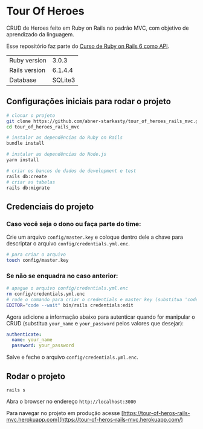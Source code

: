# Tour Of Heroes

CRUD de Heroes feito em Ruby on Rails no padrão MVC, com objetivo de aprendizado da linguagem.

Esse repositório faz parte do [Curso de Ruby on Rails 6 como API](https://www.youtube.com/watch?v=gTR6lx00Nac&list=PLqsayW8DhUmuvgOX08aXYk6Y-HGrdYg20).

<table>
  <tr>
    <td>Ruby version</td>
    <td>
      3.0.3
    </td>
  </tr>
  <tr>
    <td>Rails version</td>
    <td>
      6.1.4.4
    </td>
  </tr>
  <tr>
    <td>Database</td>
    <td>
      SQLite3
    </td>
  </tr>
</table>

## Configurações iniciais para rodar o projeto

```bash
# clonar o projeto
git clone https://github.com/abner-starkasty/tour_of_heroes_rails_mvc.git
cd tour_of_heroes_rails_mvc

# instalar as dependências do Ruby on Rails
bundle install

# instalar as dependências do Node.js
yarn install

# criar os bancos de dados de development e test
rails db:create
# criar as tabelas
rails db:migrate
```

## Credenciais do projeto

### Caso você seja o dono ou faça parte do time:

Crie um arquivo `config/master.key` e coloque dentro dele a chave para descriptar o arquivo `config/credentials.yml.enc`.

```bash
# para criar o arquivo
touch config/master.key
```

### Se não se enquadra no caso anterior:

```bash
# apague o arquivo config/credentials.yml.enc
rm config/credentials.yml.enc
# rode o comando para criar o credentials e master key (substitua 'code' caso não use o VS Code)
EDITOR="code --wait" bin/rails credentials:edit
```

Agora adicione a informação abaixo para autenticar quando for manipular o CRUD (substitua `your_name` e `your_password` pelos valores que desejar):

```yml
authenticate:
  name: your_name
  password: your_password
```

Salve e feche o arquivo `config/credentials.yml.enc`.

## Rodar o projeto

```
rails s
```

Abra o browser no endereço `http://localhost:3000`

Para navegar no projeto em produção acesse [https://tour-of-heros-rails-mvc.herokuapp.com](https://tour-of-heros-rails-mvc.herokuapp.com/)
